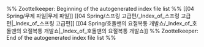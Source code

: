 %% Zoottelkeeper: Beginning of the autogenerated index file list  %%
 [[04 Spring/무제 파일|무제 파일]]
 [[04 Spring/스프링 고급편/_Index_of_스프링 고급편|_Index_of_스프링 고급편]]
 [[04 Spring/호돌맨의 요절복통 개발쇼/_Index_of_호돌맨의 요절복통 개발쇼|_Index_of_호돌맨의 요절복통 개발쇼]]
%% Zoottelkeeper: End of the autogenerated index file list  %%
